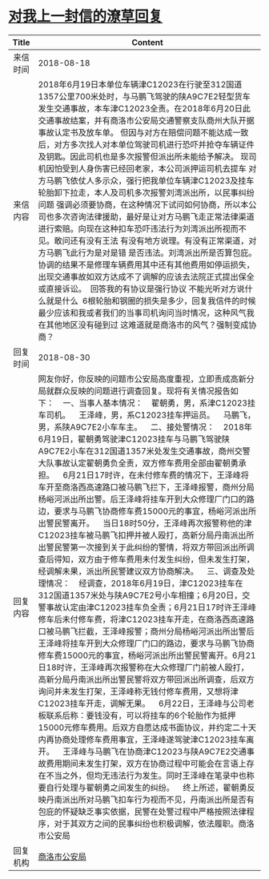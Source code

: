 # <a href="http://www.shangluo.gov.cn/zmhd/ldxxxx.jsp?urltype=leadermail.LeaderMailContentUrl&wbtreeid=1112&leadermailid=4872">对我上一封信的潦草回复</a>
| Title |                                                                                                                                                                                                                                                                                                                                                                                                                                                                                                                                                                       Content                                                                                                                                                                                                                                                                                                                                                                                                                                                                                                                                                                       |
|:-----:|-----------------------------------------------------------------------------------------------------------------------------------------------------------------------------------------------------------------------------------------------------------------------------------------------------------------------------------------------------------------------------------------------------------------------------------------------------------------------------------------------------------------------------------------------------------------------------------------------------------------------------------------------------------------------------------------------------------------------------------------------------------------------------------------------------------------------------------------------------------------------------------------------------------------------------------------------------------------------------------------------------------------------------------------------------------------------------------------------------------------------------------------------------|
| 来信时间  | 2018-08-18                                                                                                                                                                                                                                                                                                                                                                                                                                                                                                                                                                                                                                                                                                                                                                                                                                                                                                                                                                                                                                                                                                                                          |
| 来信内容  | 2018年6月19日本单位车辆津C12023在行驶至312国道1357公里700米处时，与马鹏飞驾驶的陕A9C7E2轻型货车发生交通事故，本车津C12023全责。在2018年6月20日此交通事故结案，并有商洛市公安局交通警察支队商州大队开据事故认定书及放车单。 但因与对方在赔偿问题不能达成一致后，对方多次找人对本单位驾驶司机进行恐吓并抢夺车辆证件及钥匙。因此司机也是多次报警但派出所未能给予解决。 现司机因怕受到人身伤害已经回老家，本公司派押运司机去提车 对方马鹏飞依仗人多示众，强行把我单位车辆津C12023及挂车轮胎卸下拉走，本人及司机多次报警刘湾派出所，以民事纠纷问题 强调必须要协商，在这种情况下试问如何协商，所以本公司也多次咨询法律援助，最好是让对方马鹏飞走正常法律渠道进行索赔。向现在这种扣车恐吓违法行为刘湾派出所视而不见。敢问还有没有王法 有没有地方说理。有没有正常渠道，对方马鹏飞此行为是对是错 是否违法。刘湾派出所是否算包庇。协调的结果不是修理车辆费用其中还有其他费用如停运损失，出现交通事故如双方达成不了调解的应该去法院正式提出保全或直接诉讼。  回答我的有协议是强行协议 不能光听对方说什么就是什么  6根轮胎和钢圈的损失是多少，回复我信件的时候最少应该和我或者我们的当事司机询问当时情况，这种风气我在其他地区没有碰到过 这难道就是商洛市的风气？强制变成协商？                                                                                                                                                                                                                                                                                                                                                                                                                                                                                                                                    |
| 回复时间  | 2018-08-30                                                                                                                                                                                                                                                                                                                                                                                                                                                                                                                                                                                                                                                                                                                                                                                                                                                                                                                                                                                                                                                                                                                                          |
| 回复内容  | 网友你好，你反映的问题市公安局高度重视，立即责成高新分局就群众反映的问题进行调查回复。现将有关情况报告如下：    一、当事人基本情况：    翟朝勇，男，系津C12023挂车司机。    王泽峰，男，系C12023挂车押运员。    马鹏飞，男，系陕A9C7E2小车车主。    二、接处警情况：    2018年6月19日，翟朝勇驾驶津C12023挂车与马鹏飞驾驶陕A9C7E2小车在312国道1357米处发生交通事故，商州交警大队事故认定翟朝勇负全责，双方修车费用全部由翟朝勇承担。    6月21日17时许，在未付修车费的情况下，王泽峰将车开至商洛西高速路口被马鹏飞拦下，王泽峰报警，商州分局杨峪河派出所出警。后王泽峰将挂车开到大众修理厂门口的路边，要求与马鹏飞协商修车费15000元的事宜，杨峪河派出所出警民警离开。    当日18时50分，王泽峰再次报警称他的津C12023挂车被马鹏飞扣押并被人殴打，高新分局丹南派出所出警民警第一次接到关于此纠纷的警情，将双方带回派出所调查后得知，双方由于修车费用未付发生纠纷，但未发生打架，经调解未果，派出所民警建议双方协商解决。    三、调查及处理情况：    经调查，2018年6月19日，津C12023挂车在312国道1357米处与陕A9C7E2号小车相撞；6月20日，交警事故认定由津C12023挂车负全责；6月21日17时许王泽峰修车后未付修车费，将津C12023挂车开走，在商洛西高速路口被马鹏飞拦截，王泽峰报警；商州分局杨峪河派出所出警后王泽峰将挂车开到大众修理厂门口的路边，要求与马鹏飞协商修车费15000元的事宜，杨峪河派出所出警民警离开。6月21日18时许，王泽峰再次报警称在大众修理厂门前被人殴打，高新分局丹南派出所出警民警将双方带回派出所调查，后双方询问并未发生打架，王泽峰称无钱付修车费用，又想将津C12023挂车开走，调解无果。    6月22日，王泽峰与公司老板联系后称：要钱没有，可以将挂车的6个轮胎作为抵押15000元修车费用。后双方自愿达成书面协议，并约定二十天内再协商处理修车费用事宜，王泽峰遂驾驶津C12023挂车离开。    王泽峰与马鹏飞在协商津C12023与陕A9C7E2交通事故费用期间未发生打架，双方在协商过程中可能会在言语上存在不当之外，但均无违法行为发生。同时王泽峰在笔录中也称要自行处理与翟朝勇之间发生的纠纷。    终上所述，翟朝勇反映丹南派出所对马鹏飞扣车行为视而不见，丹南派出所是否有包庇的怀疑缺乏事实依据，民警在处警过程中严格按照法律程序，对于其双方之间的民事纠纷也积极调解，依法履职。商洛市公安局 |
| 回复机构  | <a href="../../category/agencies/商洛市公安局.md">商洛市公安局</a>                                                                                                                                                                                                                                                                                                                                                                                                                                                                                                                                                                                                                                                                                                                                                                                                                                                                                                                                                                                                                                                                                              |